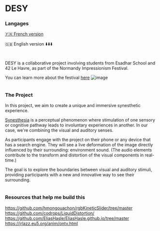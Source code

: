 # DESY

### Langages
[🇫🇷 French version](https://github.com/KoganeShiro/DESY/blob/main/README%20(fr).md)

🇬🇧 English version ⬇️⬇️⬇️

#

DESY is a collaborative project involving students from Esadhar School and 42 Le Havre, as part of the Normandy Impressionism Festival.

You can learn more about the festival [here](https://www.normandie-impressionniste.fr/en)
![image](https://github.com/KoganeShiro/desy/assets/126095786/c3f5f0df-1095-4d5a-93fe-ec71be1ea26e)

#
### The Project
In this project, we aim to create a unique and immersive synesthetic experience.

[Synesthesia](https://en.wikipedia.org/wiki/Synesthesia) is a perceptual phenomenon where stimulation of one sensory or cognitive pathway leads to involuntary experiences in another. In our case, we're combining the visual and auditory senses.

As participants engage with the project on their phone or any device that has a search engine.
They will see a live deformation of the image directly influenced by their surrounding: environment sound. (The audio elements contribute to the transform and distortion of the visual components in real-time.)
<!--
image or video
-->
The goal is to explore the boundaries between visual and auditory stimuli, providing participants with a new and innovative way to see their surrounding.

<!--
### Quick Start

#
-->

#
### Resources that help me build this
https://github.com/hmongouachon/rgbKineticSlider/tree/master
https://github.com/codrops/LiquidDistortion/
https://github.com/EliasHasle/EliasHasle.github.io/tree/master
https://jrlazz.eu5.org/anim/ontv.html
